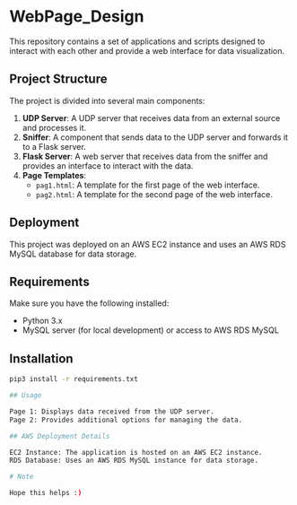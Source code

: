 # WebPage_Design

This repository contains a set of applications and scripts designed to interact with each other and provide a web interface for data visualization.

## Project Structure

The project is divided into several main components:

1. **UDP Server**: A UDP server that receives data from an external source and processes it.
2. **Sniffer**: A component that sends data to the UDP server and forwards it to a Flask server.
3. **Flask Server**: A web server that receives data from the sniffer and provides an interface to interact with the data.
4. **Page Templates**:
   - `pag1.html`: A template for the first page of the web interface.
   - `pag2.html`: A template for the second page of the web interface.

## Deployment

This project was deployed on an AWS EC2 instance and uses an AWS RDS MySQL database for data storage.

## Requirements

Make sure you have the following installed:

- Python 3.x
- MySQL server (for local development) or access to AWS RDS MySQL

## Installation
   ```sh
   pip3 install -r requirements.txt

## Usage

Page 1: Displays data received from the UDP server.
Page 2: Provides additional options for managing the data.

## AWS Deployment Details

EC2 Instance: The application is hosted on an AWS EC2 instance.
RDS Database: Uses an AWS RDS MySQL instance for data storage.

# Note

Hope this helps :)

